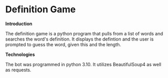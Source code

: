 # Definition Game
**Introduction**

The definition game is a python program that pulls from a list of words and searches the word's definition. It displays the defintion and the user is prompted to guess the word, given this and the length. 

**Technologies**

The bot was programmed in python 3.10. It utilizes BeautifulSoup4 as well as requests. 
